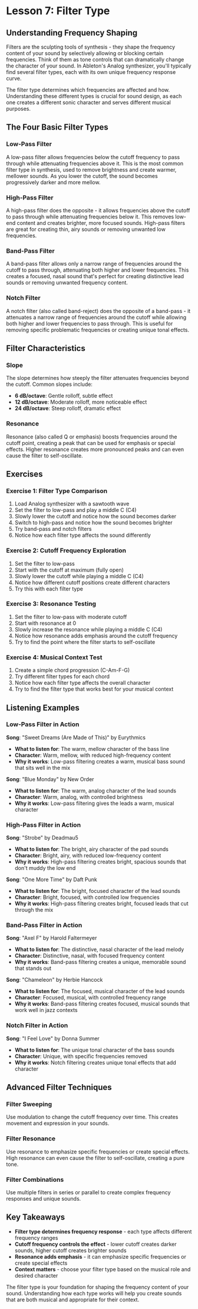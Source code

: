 # Lesson 7: Filter Type

## Understanding Frequency Shaping

Filters are the sculpting tools of synthesis - they shape the frequency content of your sound by selectively allowing or blocking certain frequencies. Think of them as tone controls that can dramatically change the character of your sound. In Ableton's Analog synthesizer, you'll typically find several filter types, each with its own unique frequency response curve.

The filter type determines which frequencies are affected and how. Understanding these different types is crucial for sound design, as each one creates a different sonic character and serves different musical purposes.

## The Four Basic Filter Types

### Low-Pass Filter

A low-pass filter allows frequencies below the cutoff frequency to pass through while attenuating frequencies above it. This is the most common filter type in synthesis, used to remove brightness and create warmer, mellower sounds. As you lower the cutoff, the sound becomes progressively darker and more mellow.

### High-Pass Filter

A high-pass filter does the opposite - it allows frequencies above the cutoff to pass through while attenuating frequencies below it. This removes low-end content and creates brighter, more focused sounds. High-pass filters are great for creating thin, airy sounds or removing unwanted low frequencies.

### Band-Pass Filter

A band-pass filter allows only a narrow range of frequencies around the cutoff to pass through, attenuating both higher and lower frequencies. This creates a focused, nasal sound that's perfect for creating distinctive lead sounds or removing unwanted frequency content.

### Notch Filter

A notch filter (also called band-reject) does the opposite of a band-pass - it attenuates a narrow range of frequencies around the cutoff while allowing both higher and lower frequencies to pass through. This is useful for removing specific problematic frequencies or creating unique tonal effects.

## Filter Characteristics

### Slope

The slope determines how steeply the filter attenuates frequencies beyond the cutoff. Common slopes include:

- **6 dB/octave**: Gentle rolloff, subtle effect
- **12 dB/octave**: Moderate rolloff, more noticeable effect
- **24 dB/octave**: Steep rolloff, dramatic effect

### Resonance

Resonance (also called Q or emphasis) boosts frequencies around the cutoff point, creating a peak that can be used for emphasis or special effects. Higher resonance creates more pronounced peaks and can even cause the filter to self-oscillate.

## Exercises

### Exercise 1: Filter Type Comparison

1. Load Analog synthesizer with a sawtooth wave
2. Set the filter to low-pass and play a middle C (C4)
3. Slowly lower the cutoff and notice how the sound becomes darker
4. Switch to high-pass and notice how the sound becomes brighter
5. Try band-pass and notch filters
6. Notice how each filter type affects the sound differently

### Exercise 2: Cutoff Frequency Exploration

1. Set the filter to low-pass
2. Start with the cutoff at maximum (fully open)
3. Slowly lower the cutoff while playing a middle C (C4)
4. Notice how different cutoff positions create different characters
5. Try this with each filter type

### Exercise 3: Resonance Testing

1. Set the filter to low-pass with moderate cutoff
2. Start with resonance at 0
3. Slowly increase the resonance while playing a middle C (C4)
4. Notice how resonance adds emphasis around the cutoff frequency
5. Try to find the point where the filter starts to self-oscillate

### Exercise 4: Musical Context Test

1. Create a simple chord progression (C-Am-F-G)
2. Try different filter types for each chord
3. Notice how each filter type affects the overall character
4. Try to find the filter type that works best for your musical context

## Listening Examples

### Low-Pass Filter in Action

**Song**: "Sweet Dreams (Are Made of This)" by Eurythmics

- **What to listen for**: The warm, mellow character of the bass line
- **Character**: Warm, mellow, with reduced high-frequency content
- **Why it works**: Low-pass filtering creates a warm, musical bass sound that sits well in the mix

**Song**: "Blue Monday" by New Order

- **What to listen for**: The warm, analog character of the lead sounds
- **Character**: Warm, analog, with controlled brightness
- **Why it works**: Low-pass filtering gives the leads a warm, musical character

### High-Pass Filter in Action

**Song**: "Strobe" by Deadmau5

- **What to listen for**: The bright, airy character of the pad sounds
- **Character**: Bright, airy, with reduced low-frequency content
- **Why it works**: High-pass filtering creates bright, spacious sounds that don't muddy the low end

**Song**: "One More Time" by Daft Punk

- **What to listen for**: The bright, focused character of the lead sounds
- **Character**: Bright, focused, with controlled low frequencies
- **Why it works**: High-pass filtering creates bright, focused leads that cut through the mix

### Band-Pass Filter in Action

**Song**: "Axel F" by Harold Faltermeyer

- **What to listen for**: The distinctive, nasal character of the lead melody
- **Character**: Distinctive, nasal, with focused frequency content
- **Why it works**: Band-pass filtering creates a unique, memorable sound that stands out

**Song**: "Chameleon" by Herbie Hancock

- **What to listen for**: The focused, musical character of the lead sounds
- **Character**: Focused, musical, with controlled frequency range
- **Why it works**: Band-pass filtering creates focused, musical sounds that work well in jazz contexts

### Notch Filter in Action

**Song**: "I Feel Love" by Donna Summer

- **What to listen for**: The unique tonal character of the bass sounds
- **Character**: Unique, with specific frequencies removed
- **Why it works**: Notch filtering creates unique tonal effects that add character

## Advanced Filter Techniques

### Filter Sweeping

Use modulation to change the cutoff frequency over time. This creates movement and expression in your sounds.

### Filter Resonance

Use resonance to emphasize specific frequencies or create special effects. High resonance can even cause the filter to self-oscillate, creating a pure tone.

### Filter Combinations

Use multiple filters in series or parallel to create complex frequency responses and unique sounds.

## Key Takeaways

- **Filter type determines frequency response** - each type affects different frequency ranges
- **Cutoff frequency controls the effect** - lower cutoff creates darker sounds, higher cutoff creates brighter sounds
- **Resonance adds emphasis** - it can emphasize specific frequencies or create special effects
- **Context matters** - choose your filter type based on the musical role and desired character

The filter type is your foundation for shaping the frequency content of your sound. Understanding how each type works will help you create sounds that are both musical and appropriate for their context.
